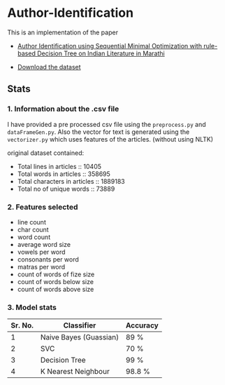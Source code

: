 # Author-Identification
This is an implementation of the paper
- [Author Identification using Sequential Minimal Optimization with rule-based Decision Tree on Indian Literature in Marathi](https://doi.org/10.1016/j.procs.2018.05.024)

- [Download the dataset](http://tdil-dc.in/index.php?option=com_download&task=showresourceDetails&toolid=2007&lang=en)

## Stats
### 1. Information about the .csv file

I have provided a pre processed csv file using the `preprocess.py` and `dataFrameGen.py`. Also the vector for text is generated using the `vectorizer.py` which uses features of the articles. (without using NLTK)

 original dataset contained: 
  - Total lines in articles :: 10405
  - Total words in articles :: 358695
  - Total characters in articles :: 1889183
  - Total no of unique words :: 73889

### 2. Features selected
  - line count 
  - char count 
  - word count 
  - average word size 
  - vowels per word 
  - consonants per word 
  - matras per word 
  - count of words of fize size 
  - count of words below size 
  - count of words above size 

### 3. Model stats

| Sr. No. | Classifier | Accuracy |
| --- | --- | --- |
| 1 | Naive Bayes (Guassian) | 89 % |
| 2 | SVC | 70 % |
| 3 | Decision Tree  | 99 % |
| 4 | K Nearest Neighbour | 98.8 % |
